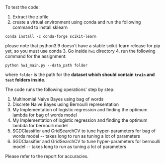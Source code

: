 To test the code:
1. Extract the zipfile
2. create a virtual environment using conda and run the following command to install sklearn
   
`conda install -c conda-forge scikit-learn`
   
please note that python3.9 doesn't have a stable scikit-learn release for pip yet, so you must use conda
3. Go inside `hw1` directory
4. run the following command for the assignment:

`python hw1_main.py --data_path folder` 

where `folder` is the path for the **dataset which should contain `train` and `test` folders inside.**

The code runs the following operations' step by step:

1. Multinomial Naive Bayes using bag of words
2. Discrete Naive Bayes using Bernoulli representation
3. My Implementation of logistic regression and finding the optimum lambda for bag of words model
4. My Implementation of logistic regression and finding the optimum lambda for bernoulli model
5. SGDClassifier and GridSearchCV to tune hyper-parameters for bag of words model -- takes long to run as tuning a lot of parameters
6. SGDClassifier and GridSearchCV to tune hyper-parameters for bernoulli model -- takes long to run as tuning a lot of parameters


Please refer to the report for accuracies.

